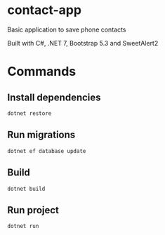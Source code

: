 # contact-app

Basic application to save phone contacts 

Built with C#, .NET 7, Bootstrap 5.3 and SweetAlert2

# Commands

## Install dependencies
```
dotnet restore
```

## Run migrations
```
dotnet ef database update
```

## Build
```
dotnet build
```

## Run project
```
dotnet run
```